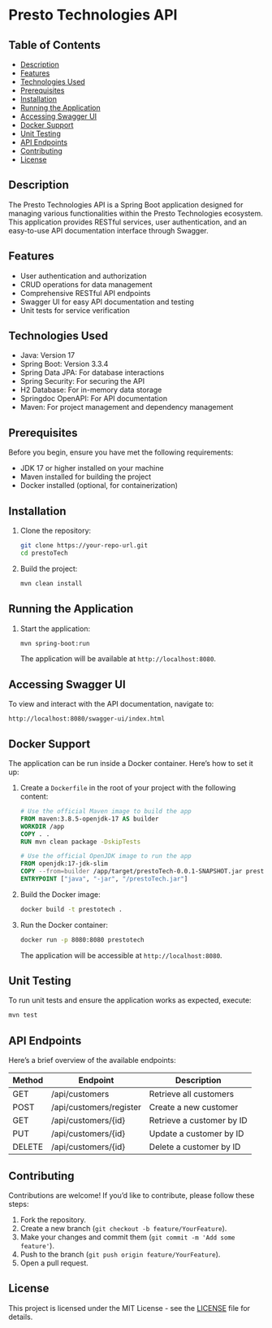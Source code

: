 # Presto Technologies API

## Table of Contents

- [Description](#description)
- [Features](#features)
- [Technologies Used](#technologies-used)
- [Prerequisites](#prerequisites)
- [Installation](#installation)
- [Running the Application](#running-the-application)
- [Accessing Swagger UI](#accessing-swagger-ui)
- [Docker Support](#docker-support)
- [Unit Testing](#unit-testing)
- [API Endpoints](#api-endpoints)
- [Contributing](#contributing)
- [License](#license)

## Description

The Presto Technologies API is a Spring Boot application designed for managing various functionalities within the Presto Technologies ecosystem. This application provides RESTful services, user authentication, and an easy-to-use API documentation interface through Swagger.

## Features

- User authentication and authorization
- CRUD operations for data management
- Comprehensive RESTful API endpoints
- Swagger UI for easy API documentation and testing
- Unit tests for service verification

## Technologies Used

- Java: Version 17
- Spring Boot: Version 3.3.4
- Spring Data JPA: For database interactions
- Spring Security: For securing the API
- H2 Database: For in-memory data storage
- Springdoc OpenAPI: For API documentation
- Maven: For project management and dependency management

## Prerequisites

Before you begin, ensure you have met the following requirements:

- JDK 17 or higher installed on your machine
- Maven installed for building the project
- Docker installed (optional, for containerization)

## Installation

1. Clone the repository:

   ```bash
   git clone https://your-repo-url.git
   cd prestoTech
   ```

2. Build the project:

   ```bash
   mvn clean install
   ```

## Running the Application

1. Start the application:

   ```bash
   mvn spring-boot:run
   ```

   The application will be available at `http://localhost:8080`.

## Accessing Swagger UI

To view and interact with the API documentation, navigate to:

```
http://localhost:8080/swagger-ui/index.html
```

## Docker Support

The application can be run inside a Docker container. Here’s how to set it up:

1. Create a `Dockerfile` in the root of your project with the following content:

   ```dockerfile
   # Use the official Maven image to build the app
   FROM maven:3.8.5-openjdk-17 AS builder
   WORKDIR /app
   COPY . .
   RUN mvn clean package -DskipTests

   # Use the official OpenJDK image to run the app
   FROM openjdk:17-jdk-slim
   COPY --from=builder /app/target/prestoTech-0.0.1-SNAPSHOT.jar prestoTech.jar
   ENTRYPOINT ["java", "-jar", "/prestoTech.jar"]
   ```

2. Build the Docker image:

   ```bash
   docker build -t prestotech .
   ```

3. Run the Docker container:

   ```bash
   docker run -p 8080:8080 prestotech
   ```

   The application will be accessible at `http://localhost:8080`.

## Unit Testing

To run unit tests and ensure the application works as expected, execute:

```bash
mvn test
```

## API Endpoints

Here’s a brief overview of the available endpoints:

| Method | Endpoint                | Description               |
|--------|-------------------------|---------------------------|
| GET    | /api/customers          | Retrieve all customers    |
| POST   | /api/customers/register | Create a new customer     |
| GET    | /api/customers/{id}     | Retrieve a customer by ID |
| PUT    | /api/customers/{id}     | Update a customer by ID   |
| DELETE | /api/customers/{id}     | Delete a customer by ID   |

## Contributing

Contributions are welcome! If you’d like to contribute, please follow these steps:

1. Fork the repository.
2. Create a new branch (`git checkout -b feature/YourFeature`).
3. Make your changes and commit them (`git commit -m 'Add some feature'`).
4. Push to the branch (`git push origin feature/YourFeature`).
5. Open a pull request.

## License

This project is licensed under the MIT License - see the [LICENSE](LICENSE) file for details.
```

